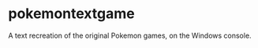 pokemontextgame
===============

A text recreation of the original Pokemon games, on the Windows console.
